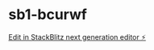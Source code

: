 # sb1-bcurwf

[Edit in StackBlitz next generation editor ⚡️](https://stackblitz.com/~/github.com/paramsatija/sb1-bcurwf)